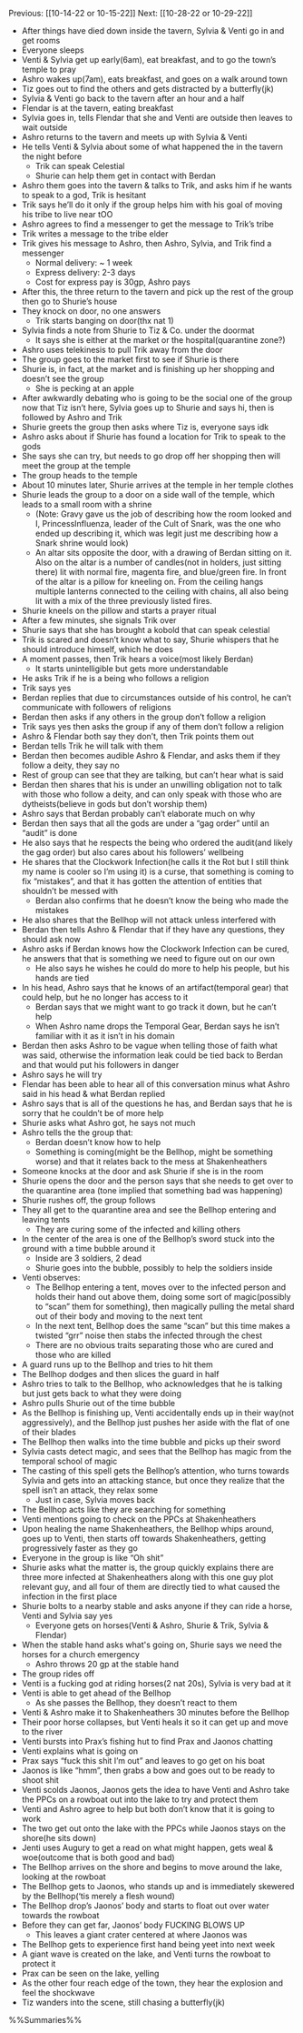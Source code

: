 Previous: [[10-14-22 or 10-15-22]]
Next: [[10-28-22 or 10-29-22]]

- After things have died down inside the tavern, Sylvia & Venti go in and get rooms
- Everyone sleeps
- Venti & Sylvia get up early(6am), eat breakfast, and to go the town’s temple to pray
- Ashro wakes up(7am), eats breakfast, and goes on a walk around town
- Tiz goes out to find the others and gets distracted by a butterfly(jk)
- Sylvia & Venti go back to the tavern after an hour and a half
- Flendar is at the tavern, eating breakfast
- Sylvia goes in, tells Flendar that she and Venti are outside then leaves to wait outside
- Ashro returns to the tavern and meets up with Sylvia & Venti
- He tells Venti & Sylvia about some of what happened the in the tavern the night before
	- Trik can speak Celestial
	- Shurie can help them get in contact with Berdan
- Ashro them goes into the tavern & talks to Trik, and asks him if he wants to speak to a god, Trik is hesitant
- Trik says he’ll do it only if the group helps him with his goal of moving his tribe to live near tOO
- Ashro agrees to find a messenger to get the message to Trik’s tribe
- Trik writes a message to the tribe elder
- Trik gives his message to Ashro, then Ashro, Sylvia, and Trik find a messenger
	- Normal delivery: ~ 1 week
	- Express delivery: 2-3 days
	- Cost for express pay is 30gp, Ashro pays
- After this, the three return to the tavern and pick up the rest of the group then go to Shurie’s house
- They knock on door, no one answers
	- Trik starts banging on door(thx nat 1)
- Sylvia finds a note from Shurie to Tiz & Co. under the doormat
	- It says she is either at the market or the hospital(quarantine zone?)
- Ashro uses telekinesis to pull Trik away from the door
- The group goes to the market first to see if Shurie is there
- Shurie is, in fact, at the market and is finishing up her shopping and doesn’t see the group
	- She is pecking at an apple
- After awkwardly debating who is going to be the social one of the group now that Tiz isn’t here, Sylvia goes up to Shurie and says hi, then is followed by Ashro and Trik
- Shurie greets the group then asks where Tiz is, everyone says idk
- Ashro asks about if Shurie has found a location for Trik to speak to the gods
- She says she can try, but needs to go drop off her shopping then will meet the group at the temple
- The group heads to the temple
- About 10 minutes later, Shurie arrives at the temple in her temple clothes
- Shurie leads the group to a door on a side wall of the temple, which leads to a small room with a shrine
	- (Note: Gravy gave us the job of describing how the room looked and I, PrincessInfluenza, leader of the Cult of Snark, was the one who ended up describing it, which was legit just me describing how a Snark shrine would look)
	- An altar sits opposite the door, with  a drawing of Berdan sitting on it. Also on the altar is a number of candles(not in holders, just sitting there) lit with normal fire, magenta fire, and blue/green fire. In front of the altar is a pillow for kneeling on. From the ceiling hangs multiple lanterns connected to the ceiling with chains, all also being lit with a mix of the three previously listed fires.
- Shurie kneels on the pillow and starts a prayer ritual
- After a few minutes, she signals Trik over
- Shurie says that she has brought a kobold that can speak celestial
- Trik is scared and doesn’t know what to say, Shurie whispers that he should introduce himself, which he does
- A moment passes, then Trik hears a voice(most likely Berdan)
	- It starts unintelligible but gets more understandable
- He asks Trik if he is a being who follows a religion
- Trik says yes
- Berdan replies that due to circumstances outside of his control, he can’t communicate with followers of religions
- Berdan then asks if any others in the group don’t follow a religion
- Trik says yes then asks the group if any of them don’t follow a religion
- Ashro & Flendar both say they don’t, then Trik points them out
- Berdan tells Trik he will talk with them
- Berdan then becomes audible Ashro & Flendar, and asks them if they follow a deity, they say no
- Rest of group can see that they are talking, but can’t hear what is said
- Berdan then shares that his is under an unwilling obligation not to talk with those who follow a deity, and can only speak with those who are dytheists(believe in gods but don’t worship them)
- Ashro says that Berdan probably can’t elaborate much on why
- Berdan then says that all the gods are under a “gag order” until an “audit” is done
- He also says that he respects the being who ordered the audit(and likely the gag order) but also cares about his followers’ wellbeing
- He shares that the Clockwork Infection(he calls it the Rot but I still think my name is cooler so I’m using it) is a curse, that something is coming to fix “mistakes”, and that it has gotten the attention of entities that shouldn’t be messed with
	- Berdan also confirms that he doesn’t know the being who made the mistakes
- He also shares that the Bellhop will not attack unless interfered with
- Berdan then tells Ashro & Flendar that if they have any questions, they should ask now
- Ashro asks if Berdan knows how the Clockwork Infection can be cured, he answers that that is something we need to figure out on our own
	- He also says he wishes he could do more to help his people, but his hands are tied
- In his head, Ashro says that he knows of an artifact(temporal gear) that could help, but he no longer has access to it
	- Berdan says that we might want to go track it down, but he can’t help
	- When Ashro name drops the Temporal Gear, Berdan says he isn’t familiar with it as it isn’t in his domain
- Berdan then asks Ashro to be vague when telling those of faith what was said, otherwise the information leak could be tied back to Berdan and that would put his followers in danger
- Ashro says he will try
- Flendar has been able to hear all of this conversation minus what Ashro said in his head & what Berdan replied
- Ashro says that is all of the questions he has, and Berdan says that he is sorry that he couldn’t be of more help
- Shurie asks what Ashro got, he says not much
- Ashro tells the the group that:
	- Berdan doesn’t know how to help
	- Something is coming(might be the Bellhop, might be something worse) and that it relates back to the mess at Shakenheathers
- Someone knocks at the door and ask Shurie if she is in the room
- Shurie opens the door and the person says that she needs to get over to the quarantine area (tone implied that something bad was happening)
- Shurie rushes off, the group follows
- They all get to the quarantine area and see the Bellhop entering and leaving tents
	- They are curing some of the infected and killing others
- In the center of the area is one of the Bellhop’s sword stuck into the ground with a time bubble around it
	- Inside are 3 soldiers, 2 dead
	- Shurie goes into the bubble, possibly to help the soldiers inside
- Venti observes:
	- The Bellhop entering a tent, moves over to the infected person and holds their hand out above them, doing some sort of magic(possibly to “scan” them for something), then magically pulling the metal shard out of their body and moving to the next tent
	- In the next tent, Bellhop does the same “scan” but this time makes a twisted “grr” noise then stabs the infected through the chest
	- There are no obvious traits separating those who are cured and those who are killed
- A guard runs up to the Bellhop and tries to hit them
- The Bellhop dodges and then slices the guard in half
- Ashro tries to talk to the Bellhop, who acknowledges that he is talking but just gets back to what they were doing
- Ashro pulls Shurie out of the time bubble
- As the Bellhop is finishing up, Venti accidentally ends up in their way(not aggressively), and the Bellhop just pushes her aside with the flat of one of their blades
- The Bellhop then walks into the time bubble and picks up their sword
- Sylvia casts detect magic, and sees that the Bellhop has magic from the temporal school of magic
- The casting of this spell gets the Bellhop’s attention, who turns towards Sylvia and gets into an attacking stance, but once they realize that the spell isn’t an attack, they relax some
	- Just in case, Sylvia moves back
- The Bellhop acts like they are searching for something
- Venti mentions going to check on the PPCs at Shakenheathers
- Upon healing the name Shakenheathers, the Bellhop whips around, goes up to Venti, then starts off towards Shakenheathers, getting progressively faster as they go
- Everyone in the group is like “Oh shit”
- Shurie asks what the matter is, the group quickly explains there are three more infected at Shakenheathers along with this one guy plot relevant guy, and all four of them are directly tied to what caused the infection in the first place
- Shurie bolts to a nearby stable and asks anyone if they can ride a horse, Venti and Sylvia say yes
	- Everyone gets on horses(Venti & Ashro, Shurie & Trik, Sylvia & Flendar)
- When the stable hand asks what's going on, Shurie says we need the horses for a church emergency
	- Ashro throws 20 gp at the stable hand
- The group rides off
- Venti is a fucking god at riding horses(2 nat 20s), Sylvia is very bad at it
- Venti is able to get ahead of the Bellhop
	- As she passes the Bellhop, they doesn’t react to them
- Venti & Ashro make it to Shakenheathers 30 minutes before the Bellhop
- Their poor horse collapses, but Venti heals it so it can get up and move to the river
- Venti bursts into Prax’s fishing hut to find Prax and Jaonos chatting
- Venti explains what is going on
- Prax says “fuck this shit I’m out” and leaves to go get on his boat
- Jaonos is like “hmm”, then grabs a bow and goes out to be ready to shoot shit
- Venti scolds Jaonos, Jaonos gets the idea to have Venti and Ashro take the PPCs on a rowboat out into the lake to try and protect them
- Venti and Ashro agree to help but both don’t know that it is going to work
- The two get out onto the lake with the PPCs while Jaonos stays on the shore(he sits down)
- Jenti uses Augury to get a read on what might happen, gets weal & woe(outcome that is both good and bad)
- The Bellhop arrives on the shore and begins to move around the lake, looking at the rowboat
- The Bellhop gets to Jaonos, who stands up and is immediately skewered by the Bellhop(‘tis merely a flesh wound)
- The Bellhop drop’s Jaonos’ body and starts to float out over water towards the rowboat
- Before they can get far, Jaonos’ body FUCKING BLOWS UP
	- This leaves a giant crater centered at where Jaonos was
- The Bellhop gets to experience first hand being yeet into next week
- A giant wave is created on the lake, and Venti turns the rowboat to protect it
- Prax can be seen on the lake, yelling
- As the other four reach edge of the town, they hear the explosion and feel the shockwave
- Tiz wanders into the scene, still chasing a butterfly(jk)

%%Summaries%%